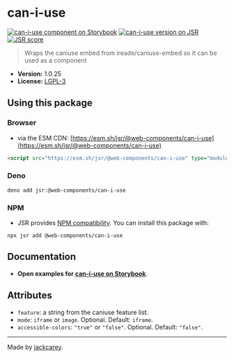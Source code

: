 # can-i-use

[![can-i-use component on Storybook](https://cdn.jsdelivr.net/gh/storybookjs/brand@main/badge/badge-storybook.svg)](https://jackcarey.co.uk/web-components/docs/?path=/docs/components-can-i-use) [![can-i-use version on JSR](https://jsr.io/badges/@web-components/can-i-use)](https://jsr.io/@web-components/can-i-use/versions) [![JSR score](https://jsr.io/badges/@web-components/can-i-use/score)](https://jsr.io/@web-components/can-i-use/score)

> Wraps the caniuse embed from ireade/caniuse-embed so it can be used as a component

-   **Version:** 1.0.25
-   **License:** [LGPL-3](./LICENSE.md)

## Using this package

### Browser

-   via the ESM CDN: [https://esm.sh/jsr/@web-components/can-i-use](https://esm.sh/jsr/@web-components/can-i-use)

```html
<script src="https://esm.sh/jsr/@web-components/can-i-use" type="module"></script>
```

### Deno

```
deno add jsr:@web-components/can-i-use
```

### NPM

-   JSR provides [NPM compatibility](https://jsr.io/docs/npm-compatibility). You can install this package with:

```
npx jsr add @web-components/can-i-use
```

## Documentation

-   **Open examples for [can-i-use on Storybook](https://jackcarey.co.uk/web-components/docs/?path=/docs/components-can-i-use)**.

## Attributes

-   `feature`: a string from the caniuse feature list.
-   `mode`: `iframe` or `image`. Optional. Default: `iframe`.
-   `accessible-colors`: `"true"` or `"false"`. Optional. Default: `"false"`.


---

Made by [jackcarey](https://jackcarey.co.uk).
